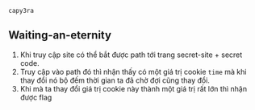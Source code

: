 `capy3ra`

## Waiting-an-eternity 

1. Khi truy cập site có thể bắt được path tới trang secret-site + secret code.
2. Truy cập vào path đó thì nhận thấy có một giá trị cookie `time` mà khi thay đổi nó bộ đếm thời gian ta đã chờ đợi cũng thay đổi.
3. Khi mà ta thay đổi giá trị cookie này thành một giá trị rất lớn thì nhận được flag

